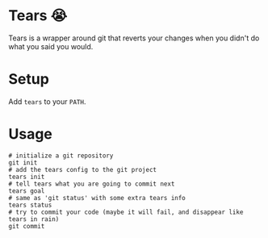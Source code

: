 # Tears 😭

Tears is a wrapper around git that reverts your changes when you didn't do what you said you would.

# Setup

Add `tears` to your `PATH`.

# Usage

```shell
# initialize a git repository
git init
# add the tears config to the git project
tears init
# tell tears what you are going to commit next
tears goal
# same as 'git status' with some extra tears info
tears status
# try to commit your code (maybe it will fail, and disappear like tears in rain)
git commit
```
